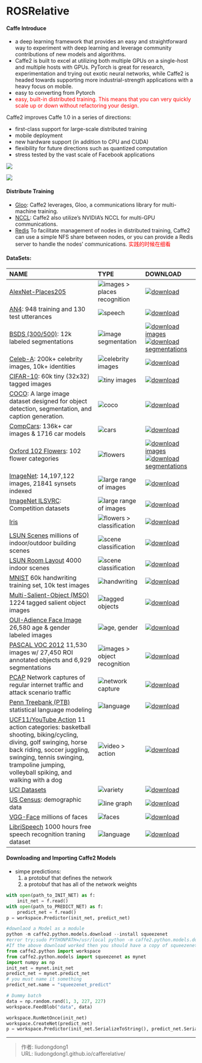 # ROSRelative


#### Caffe Introduce

- a deep learning framework that provides an easy and straightforward way to experiment with deep learning and leverage community contributions of new models and algorithms.
- Caffe2 is built to excel at utilizing both multiple GPUs on a single-host and multiple hosts with GPUs. PyTorch is great for research, experimentation and trying out exotic neural networks, while Caffe2 is headed towards supporting more industrial-strength applications with a heavy focus on mobile. 
- easy to converting from Pytorch
- <font color=red>easy, built-in distributed training. This means that you can very quickly scale up or down without refactoring your design.</font>

Caffe2 improves Caffe 1.0 in a series of directions:

- first-class support for large-scale distributed training
- mobile deployment
- new hardware support (in addition to CPU and CUDA)
- flexibility for future directions such as quantized computation
- stress tested by the vast scale of Facebook applications

![](https://gitee.com/github-25970295/blogImage/raw/master/img/image-20191208094933945.png)

![](https://gitee.com/github-25970295/blogImage/raw/master/img/image-20191208095158661.png)

#### Distribute Training

- [Gloo](https://github.com/facebookincubator/gloo): Caffe2 leverages, Gloo, a communications library for multi-machine training.
- [NCCL](https://github.com/nvidia/nccl): Caffe2 also utilize’s NVIDIA’s NCCL for multi-GPU communications.
- [Redis](https://redis.io/) To facilitate management of nodes in distributed training, Caffe2 can use a simple NFS share between nodes, or you can provide a Redis server to handle the nodes’ communications.   <font color=red>实践的时候在细看</font>

#### DataSets:

| NAME                                                         | TYPE                                                         | DOWNLOAD                                                     |
| :----------------------------------------------------------- | :----------------------------------------------------------- | :----------------------------------------------------------- |
| [AlexNet-Places205](http://places.csail.mit.edu/index.html)  | ![images > places recognition](https://caffe2.ai/static/images/boathouse.png) | [![download](https://caffe2.ai/static/images/download.png)](http://places.csail.mit.edu/model/placesCNN_upgraded.tar.gz) |
| [AN4](http://www.speech.cs.cmu.edu/databases/an4/): 948 training and 130 test utterances | ![speech](https://caffe2.ai/static/images/landing-audio.png) | [![download](https://caffe2.ai/static/images/download.png)](http://www.speech.cs.cmu.edu/databases/an4/an4_raw.bigendian.tar.gz) |
| [BSDS (300/500)](https://www2.eecs.berkeley.edu/Research/Projects/CS/vision/bsds/): 12k labeled segmentations | ![image segmentation](https://caffe2.ai/static/images/wolf.jpg) | [![download](https://caffe2.ai/static/images/download.png) images](https://www2.eecs.berkeley.edu/Research/Projects/CS/vision/bsds/BSDS300-images.tgz) [![download](https://caffe2.ai/static/images/download.png) segmentations](https://www2.eecs.berkeley.edu/Research/Projects/CS/vision/bsds/BSDS300-human.tgz) |
| [Celeb-A](http://mmlab.ie.cuhk.edu.hk/projects/CelebA.html): 200k+ celebrity images, 10k+ identities | ![celebrity images](https://caffe2.ai/static/images/celebrity.png) | [![download](https://caffe2.ai/static/images/download.png)](https://www.dropbox.com/sh/8oqt9vytwxb3s4r/AAB06FXaQRUNtjW9ntaoPGvCa?dl=0) |
| [CIFAR-10](https://www.cs.toronto.edu/~kriz/cifar.html): 60k tiny (32x32) tagged images | ![tiny images](https://caffe2.ai/static/images/cifar-tiny.png) | [![download](https://caffe2.ai/static/images/download.png)](https://www.cs.toronto.edu/~kriz/cifar.html) |
| [COCO](http://mscoco.org/dataset/): A large image dataset designed for object detection, segmentation, and caption generation. | ![coco](https://caffe2.ai/static/images/coco.png)            | [![download](https://caffe2.ai/static/images/download.png)](http://mscoco.org/dataset/#download) |
| [CompCars](http://mmlab.ie.cuhk.edu.hk/datasets/comp_cars/index.html): 136k+ car images & 1716 car models | ![cars](https://caffe2.ai/static/images/cars.png)            | [![download](https://caffe2.ai/static/images/download.png)](http://mmlab.ie.cuhk.edu.hk/datasets/comp_cars/index.html) |
| [Oxford 102 Flowers](http://www.robots.ox.ac.uk/~vgg/data/flowers/102/index.html): 102 flower categories | ![flowers](https://caffe2.ai/static/images/flowers.png)      | [![download](https://caffe2.ai/static/images/download.png) images](http://www.robots.ox.ac.uk/~vgg/data/flowers/102/102flowers.tgz) [![download](https://caffe2.ai/static/images/download.png) segmentations](http://www.robots.ox.ac.uk/~vgg/data/flowers/102/102segmentations.tgz) |
| [ImageNet](http://image-net.org/): 14,197,122 images, 21841 synsets indexed | ![large range of images](https://caffe2.ai/static/images/imagenet.jpg) | [![download](https://caffe2.ai/static/images/download.png)](http://image-net.org/download) |
| [ImageNet ILSVRC](http://www.image-net.org/challenges/LSVRC/): Competition datasets | ![large range of images](https://caffe2.ai/static/images/imagenet.jpg) | [![download](https://caffe2.ai/static/images/download.png)](http://www.image-net.org/challenges/LSVRC/) |
| [Iris](https://en.wikipedia.org/wiki/Iris_flower_data_set)   | ![flowers > classification](https://caffe2.ai/static/images/iris.jpg) | [![download](https://caffe2.ai/static/images/download.png)](https://en.wikipedia.org/wiki/Iris_flower_data_set) |
| [LSUN Scenes](http://lsun.cs.princeton.edu/2016/) millions of indoor/outdoor building scenes | ![scene classification](https://caffe2.ai/static/images/kitchen.jpg) | [![download](https://caffe2.ai/static/images/download.png)](https://github.com/fyu/lsun/blob/master/download.py) |
| [LSUN Room Layout](http://lsun.cs.princeton.edu/2016/) 4000 indoor scenes | ![scene classification](https://caffe2.ai/static/images/layout.png) | [![download](https://caffe2.ai/static/images/download.png)](https://github.com/fyu/lsun/blob/master/download.py) |
| [MNIST](http://yann.lecun.com/exdb/mnist/) 60k handwriting training set, 10k test images | ![handwriting](https://caffe2.ai/static/images/mnist.png)    | [![download](https://caffe2.ai/static/images/download.png)](http://yann.lecun.com/exdb/mnist/) |
| [Multi-Salient-Object (MSO)](https://cs-people.bu.edu/jmzhang/sos.html) 1224 tagged salient object images | ![tagged objects](https://caffe2.ai/static/images/mso.png)   | [![download](https://caffe2.ai/static/images/download.png)](https://www.cs.bu.edu/groups/ivc/data/SOS/MSO.zip) |
| [OUI-Adience Face Image](http://www.openu.ac.il/home/hassner/Adience/data.html#agegender) 26,580 age & gender labeled images | ![age, gender](https://caffe2.ai/static/images/age.png)      | [![download](https://caffe2.ai/static/images/download.png)](http://www.openu.ac.il/home/hassner/Adience/data.html#agegender) |
| [PASCAL VOC 2012](http://host.robots.ox.ac.uk/pascal/VOC/) 11,530 images w/ 27,450 ROI annotated objects and 6,929 segmentations | ![images > object recognition](https://caffe2.ai/static/images/voc.png) | [![download](https://caffe2.ai/static/images/download.png)](http://host.robots.ox.ac.uk/pascal/VOC/) |
| [PCAP](http://www.netresec.com/?page=PcapFiles) Network captures of regular internet traffic and attack scenario traffic | ![network capture](https://caffe2.ai/static/images/defcon.jpg) | [![download](https://caffe2.ai/static/images/download.png)](http://www.netresec.com/?page=PcapFiles) |
| [Penn Treebank (PTB)](http://www.fit.vutbr.cz/~imikolov/rnnlm/) statistical language modeling | ![language](https://caffe2.ai/static/images/landing-audio.png) | [![download](https://caffe2.ai/static/images/download.png)](http://www.fit.vutbr.cz/~imikolov/rnnlm/simple-examples.tgz) |
| [UCF11/YouTube Action](http://crcv.ucf.edu/data/UCF_YouTube_Action.php) 11 action categories: basketball shooting, biking/cycling, diving, golf swinging, horse back riding, soccer juggling, swinging, tennis swinging, trampoline jumping, volleyball spiking, and walking with a dog | ![video > action](https://caffe2.ai/static/images/action.jpg) | [![download](https://caffe2.ai/static/images/download.png)](http://crcv.ucf.edu/data/UCF_YouTube_Action.php) |
| [UCI Datasets](https://archive.ics.uci.edu/ml/datasets.html) | ![variety](https://caffe2.ai/static/images/caffe2variety.png) | [![download](https://caffe2.ai/static/images/download.png)](https://archive.ics.uci.edu/ml/datasets.html) |
| [US Census](https://catalog.data.gov/dataset): demographic data | ![line graph](https://caffe2.ai/static/images/linegraph.png) | [![download](https://caffe2.ai/static/images/download.png)](https://catalog.data.gov/dataset) |
| [VGG-Face](http://www.robots.ox.ac.uk/~vgg/software/vgg_face/) millions of faces | ![faces](https://caffe2.ai/static/images/faces.jpg)          | [![download](https://caffe2.ai/static/images/download.png)](http://www.robots.ox.ac.uk/~vgg/software/vgg_face/src/vgg_face_caffe.tar.gz) |
| [LibriSpeech](https://www.openslr.org/12/) 1000 hours free speech recognition traning dataset | ![language](https://caffe2.ai/static/images/landing-audio.png) | [![download](https://caffe2.ai/static/images/download.png)](https://www.openslr.org/12/) |

#### Downloading and Importing Caffe2 Models

- simpe predictions:  
  1. a protobuf that defines the network
  2. a protobuf that has all of the network weights

```python
with open(path_to_INIT_NET) as f:
    init_net = f.read()
with open(path_to_PREDICT_NET) as f:
    predict_net = f.read()
p = workspace.Predictor(init_net, predict_net)

#downlaod a Model as a module
python -m caffe2.python.models.download --install squeezenet 
#error try;sudo PYTHONPATH=/usr/local python -m caffe2.python.models.download --install
#If the above download worked then you should have a copy of squeezenet in your model folder or if you used the -i flag it will have installed the model locally in the /caffe2/python/models folder.
from caffe2.python import workspace
from caffe2.python.models import squeezenet as mynet
import numpy as np
init_net = mynet.init_net
predict_net = mynet.predict_net
# you must name it something
predict_net.name = "squeezenet_predict"

# Dummy batch
data = np.random.rand(1, 3, 227, 227)
workspace.FeedBlob("data", data)

workspace.RunNetOnce(init_net)
workspace.CreateNet(predict_net)
p = workspace.Predictor(init_net.SerializeToString(), predict_net.SerializeToString())
```



---

> 作者: liudongdong1  
> URL: liudongdong1.github.io/cafferelative/  

